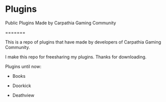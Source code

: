 Plugins
=======

Public Plugins Made by Carpathia Gaming Community


=======

This is a repo of plugins that have made by developers of Carpathia Gaming Community.

I make this repo for freesharing my plugins. Thanks for downloading.

Plugins until now:

+ Books

+ Doorkick

+ Deathview
